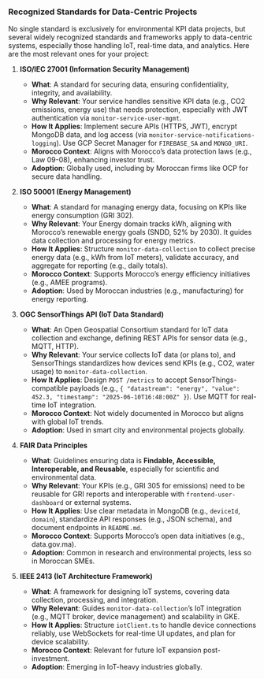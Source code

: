 ### Recognized Standards for Data-Centric Projects
No single standard is exclusively for environmental KPI data projects, but several widely recognized standards and frameworks apply to data-centric systems, especially those handling IoT, real-time data, and analytics. Here are the most relevant ones for your project:

1. **ISO/IEC 27001 (Information Security Management)**  
   - **What**: A standard for securing data, ensuring confidentiality, integrity, and availability.
   - **Why Relevant**: Your service handles sensitive KPI data (e.g., CO2 emissions, energy use) that needs protection, especially with JWT authentication via `monitor-service-user-mgmt`.
   - **How It Applies**: Implement secure APIs (HTTPS, JWT), encrypt MongoDB data, and log access (via `monitor-service-notifications-logging`). Use GCP Secret Manager for `FIREBASE_SA` and `MONGO_URI`.
   - **Morocco Context**: Aligns with Morocco’s data protection laws (e.g., Law 09-08), enhancing investor trust.
   - **Adoption**: Globally used, including by Moroccan firms like OCP for secure data handling.

2. **ISO 50001 (Energy Management)**  
   - **What**: A standard for managing energy data, focusing on KPIs like energy consumption (GRI 302).
   - **Why Relevant**: Your Energy domain tracks kWh, aligning with Morocco’s renewable energy goals (SNDD, 52% by 2030). It guides data collection and processing for energy metrics.
   - **How It Applies**: Structure `monitor-data-collection` to collect precise energy data (e.g., kWh from IoT meters), validate accuracy, and aggregate for reporting (e.g., daily totals).
   - **Morocco Context**: Supports Morocco’s energy efficiency initiatives (e.g., AMEE programs).
   - **Adoption**: Used by Moroccan industries (e.g., manufacturing) for energy reporting.

3. **OGC SensorThings API (IoT Data Standard)**  
   - **What**: An Open Geospatial Consortium standard for IoT data collection and exchange, defining REST APIs for sensor data (e.g., MQTT, HTTP).
   - **Why Relevant**: Your service collects IoT data (or plans to), and SensorThings standardizes how devices send KPIs (e.g., CO2, water usage) to `monitor-data-collection`.
   - **How It Applies**: Design `POST /metrics` to accept SensorThings-compatible payloads (e.g., `{ "datastream": "energy", "value": 452.3, "timestamp": "2025-06-10T16:48:00Z" }`). Use MQTT for real-time IoT integration.
   - **Morocco Context**: Not widely documented in Morocco but aligns with global IoT trends.
   - **Adoption**: Used in smart city and environmental projects globally.

4. **FAIR Data Principles**  
   - **What**: Guidelines ensuring data is **Findable, Accessible, Interoperable, and Reusable**, especially for scientific and environmental data.
   - **Why Relevant**: Your KPIs (e.g., GRI 305 for emissions) need to be reusable for GRI reports and interoperable with `frontend-user-dashboard` or external systems.
   - **How It Applies**: Use clear metadata in MongoDB (e.g., `deviceId`, `domain`), standardize API responses (e.g., JSON schema), and document endpoints in `README.md`.
   - **Morocco Context**: Supports Morocco’s open data initiatives (e.g., data.gov.ma).
   - **Adoption**: Common in research and environmental projects, less so in Moroccan SMEs.

5. **IEEE 2413 (IoT Architecture Framework)**  
   - **What**: A framework for designing IoT systems, covering data collection, processing, and integration.
   - **Why Relevant**: Guides `monitor-data-collection`’s IoT integration (e.g., MQTT broker, device management) and scalability in GKE.
   - **How It Applies**: Structure `iotClient.ts` to handle device connections reliably, use WebSockets for real-time UI updates, and plan for device scalability.
   - **Morocco Context**: Relevant for future IoT expansion post-investment.
   - **Adoption**: Emerging in IoT-heavy industries globally.
